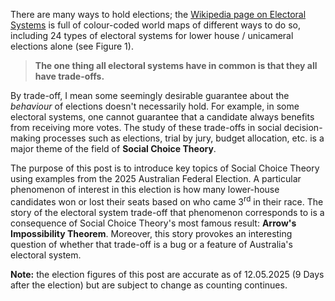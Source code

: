 There are many ways to hold elections; the [Wikipedia page on Electoral Systems](https://en.wikipedia.org/wiki/Electoral_system) is full of colour-coded world maps of different ways to do so, including 24 types of electoral systems for lower house / unicameral elections alone (see Figure 1).

>**The one thing all electoral systems have in common is that they all have trade-offs.**

By trade-off, I mean some seemingly desirable guarantee about the *behaviour* of elections doesn't necessarily hold. For example, in some electoral systems, one cannot guarantee that a candidate always benefits from receiving more votes. The study of these trade-offs in social decision-making processes such as elections, trial by jury, budget allocation, etc. is a major theme of the field of **Social Choice Theory**.

The purpose of this post is to introduce key topics of Social Choice Theory using examples from the 2025 Australian Federal Election. A particular phenomenon of interest in this election is how many lower-house candidates won or lost their seats based on who came 3<sup>rd</sup> in their race. The story of the electoral system trade-off that phenomenon corresponds to is a consequence of Social Choice Theory's most famous result: **Arrow's Impossibility Theorem**. Moreover, this story provokes an interesting question of whether that trade-off is a bug or a feature of Australia's electoral system.

**Note:** the election figures of this post are accurate as of 12.05.2025 (9 Days after the election) but are subject to change as counting continues.